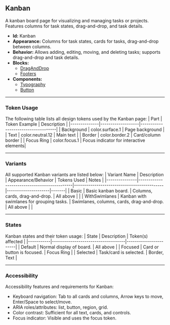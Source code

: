 ## Kanban
A kanban board page for visualizing and managing tasks or projects. Features columns for task states, drag-and-drop, and task details.
- **Id:** Kanban
- **Appearance:** Columns for task states, cards for tasks, drag-and-drop between columns.
- **Behavior:** Allows adding, editing, moving, and deleting tasks; supports drag-and-drop and task details.
- **Blocks:**
  - [DragAndDrop](../blocks/DragAndDrop.md)
  - [Footers](../blocks/Footers.md)
- **Components:**
  - [Typography](../components/Typography.md)
  - [Button](../components/Button.md)

---

### Token Usage
The following table lists all design tokens used by the Kanban page:
| Part         | Token Example      | Description                        |
|--------------|-------------------|------------------------------------|
| Background   | color.surface.1   | Page background                    |
| Text         | color.neutral.12  | Main text                          |
| Border       | color.border.2    | Card/column border                 |
| Focus Ring   | color.focus.1     | Focus indicator for interactive elements|

---

### Variants
All supported Kanban variants are listed below:
| Variant Name   | Description                                 | Appearance/Behavior                        | Tokens Used         | Notes |
|---------------|---------------------------------------------|--------------------------------------------|---------------------|-------|
| Basic         | Basic kanban board.                          | Columns, cards, drag-and-drop.             | All above           |       |
| WithSwimlanes | Kanban with swimlanes for grouping tasks.    | Swimlanes, columns, cards, drag-and-drop.  | All above           |       |

---

### States
Kanban states and their token usage:
| State     | Description                        | Token(s) affected      |
|-----------|------------------------------------|-----------------------|
| Default   | Normal display of board.           | All above             |
| Focused   | Card or button is focused.         | Focus Ring            |
| Selected  | Task/card is selected.             | Border, Text          |

---

### Accessibility
Accessibility features and requirements for Kanban:
- Keyboard navigation: Tab to all cards and columns, Arrow keys to move, Enter/Space to select/move.
- ARIA roles/attributes: list, button, region, grid.
- Color contrast: Sufficient for all text, cards, and controls.
- Focus indicator: Visible and uses the focus token.
